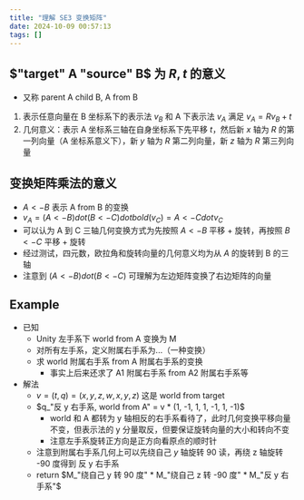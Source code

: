 ```yaml
---
title: "理解 SE3 变换矩阵"
date: 2024-10-09 00:57:13
tags: []
---
```

## $"target" A "source" B$ 为 $R, t$ 的意义

- 又称 parent A child B, A from B
1. 表示任意向量在 B 坐标系下的表示法 $v_B$ 和 A 下表示法 $v_A$ 满足 $v_A = R v_B  + t$
2. 几何意义：表示 A 坐标系三轴在自身坐标系下先平移 $t$，然后新 $x$ 轴为 $R$ 的第一列向量（A 坐标系意义下），新 $y$ 轴为 $R$ 第二列向量，新 $z$ 轴为 $R$ 第三列向量

## 变换矩阵乘法的意义

- $A <- B$ 表示 A from B 的变换
- $v_A = (A <- B) dot (B <- C) dot bold(v_C) = A <- C dot v_C$
- 可以认为 A 到 C 三轴几何变换方式为先按照 $A <- B$ 平移 + 旋转，再按照 $B <- C$ 平移 + 旋转
- 经过测试，四元数，欧拉角和旋转向量的几何意义均为从 $A$ 的旋转到 B 的三轴
- 注意到 $(A <- B) dot (B <- C)$ 可理解为左边矩阵变换了右边矩阵的向量

## Example

- 已知
    - Unity 左手系下 world from A 变换为 M
    - 对所有左手系，定义附属右手系为...（一种变换）
    - 求 world 附属右手系 from A 附属右手系的变换
        - 事实上后来还求了 A1 附属右手系 from A2 附属右手系等
- 解法
    - $v = (t, q) = (x, y, z, w, x, y, z)$ 这是 world from target
    - $q_"反 y 右手系, world from A" = v * (1, -1, 1, 1, -1, 1, -1)$
        - world 和 A 都转为 y 轴相反的右手系看待了，此时几何变换平移向量不变，但表示法的 y 分量取反，但要保证旋转向量的大小和转向不变
        - 注意左手系旋转正方向是正方向看原点的顺时针
    - 注意到附属右手系几何上可以先绕自己 $y$ 轴旋转 90 读，再绕 z 轴旋转 -90 度得到 反 y 右手系
    - return $M_"绕自己 y 转 90 度" * M_"绕自己 z 转 -90 度" * M_"反 y 右手系"$
    